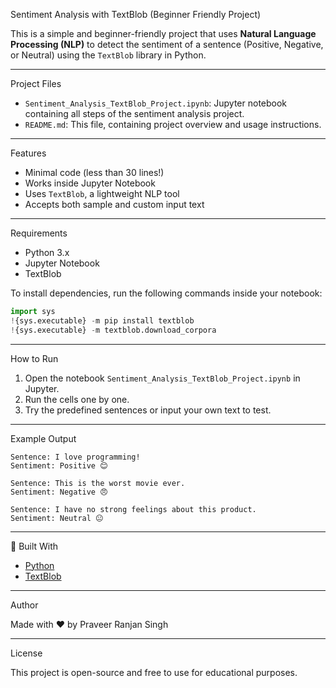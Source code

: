
Sentiment Analysis with TextBlob (Beginner Friendly Project)

This is a simple and beginner-friendly project that uses **Natural Language Processing (NLP)** to detect the sentiment of a sentence (Positive, Negative, or Neutral) using the `TextBlob` library in Python.

---

Project Files

- `Sentiment_Analysis_TextBlob_Project.ipynb`: Jupyter notebook containing all steps of the sentiment analysis project.
- `README.md`: This file, containing project overview and usage instructions.

---

Features

- Minimal code (less than 30 lines!)
- Works inside Jupyter Notebook
- Uses `TextBlob`, a lightweight NLP tool
- Accepts both sample and custom input text

---

Requirements

- Python 3.x
- Jupyter Notebook
- TextBlob

To install dependencies, run the following commands inside your notebook:

```python
import sys
!{sys.executable} -m pip install textblob
!{sys.executable} -m textblob.download_corpora
```

---

How to Run

1. Open the notebook `Sentiment_Analysis_TextBlob_Project.ipynb` in Jupyter.
2. Run the cells one by one.
3. Try the predefined sentences or input your own text to test.

---

Example Output

```
Sentence: I love programming!
Sentiment: Positive 😊

Sentence: This is the worst movie ever.
Sentiment: Negative 😠

Sentence: I have no strong feelings about this product.
Sentiment: Neutral 😐
```

---

🤖 Built With

- [Python](https://www.python.org/)
- [TextBlob](https://textblob.readthedocs.io/en/dev/)

---

Author

Made with ❤️ by Praveer Ranjan Singh

---

License

This project is open-source and free to use for educational purposes.
